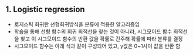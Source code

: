 ## 1. Logistic regression 
- 로지스틱 회귀란 선형회귀방식을 분류에 적용한 알고리즘임 
- 학습을 통해 선형 함수의 회귀 최적선을 찾는 것이 아니라, 시그모이드 함수 최적선을 찾고 이 시그모이드 함수의 반환 값을 확률로 간주해 확률에 따라 분류를 결정 
- 시그모이드 함수는 아래 식과 같이 구성되어 있고, y값은 0~1사이 값을 반환 함 
